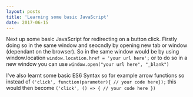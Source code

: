 ```yaml
---
layout: posts
title: 'Learning some basic JavaScript'
date: 2017-06-15
---
```



Next up some basic JavaScript for redirecting on a button click. Firstly doing so in the same window and seocndly by opening new tab or window (dependant on the browser). So in the same window would be by using window.location ```window.location.href = 'your url here';``` or to do so in a new window you can use ```window.open("your url here", "_blank")```

I've also learnt some basic ES6 Syntax so for example arrow functions so instead of ```('click', function(parameter){ // your code here});``` this would then become ```('click', () => { // your code here })```
